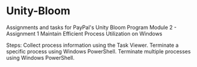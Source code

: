 # Unity-Bloom
Assignments and tasks for PayPal's Unity Bloom Program
Module 2 - Assignment 1
Maintain Efficient Process Utilization on Windows

Steps:
Collect process information using the Task Viewer.
Terminate a specific process using Windows PowerShell.
Terminate multiple processes using Windows PowerShell.
